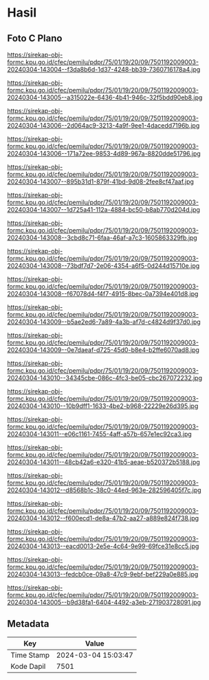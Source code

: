 # Hasil

## Foto C Plano

https://sirekap-obj-formc.kpu.go.id/cfec/pemilu/pdpr/75/01/19/20/09/7501192009003-20240304-143004--f3da8b6d-1d37-4248-bb39-7360716178a4.jpg

https://sirekap-obj-formc.kpu.go.id/cfec/pemilu/pdpr/75/01/19/20/09/7501192009003-20240304-143005--a315022e-6436-4b41-946c-32f5bdd90eb8.jpg

https://sirekap-obj-formc.kpu.go.id/cfec/pemilu/pdpr/75/01/19/20/09/7501192009003-20240304-143006--2d064ac9-3213-4a9f-9ee1-4dacedd7196b.jpg

https://sirekap-obj-formc.kpu.go.id/cfec/pemilu/pdpr/75/01/19/20/09/7501192009003-20240304-143006--171a72ee-9853-4d89-967a-8820dde51796.jpg

https://sirekap-obj-formc.kpu.go.id/cfec/pemilu/pdpr/75/01/19/20/09/7501192009003-20240304-143007--895b31d1-879f-41bd-9d08-2fee8cf47aaf.jpg

https://sirekap-obj-formc.kpu.go.id/cfec/pemilu/pdpr/75/01/19/20/09/7501192009003-20240304-143007--1d725a41-112a-4884-bc50-b8ab770d204d.jpg

https://sirekap-obj-formc.kpu.go.id/cfec/pemilu/pdpr/75/01/19/20/09/7501192009003-20240304-143008--3cbd8c71-6faa-46af-a7c3-1605863329fb.jpg

https://sirekap-obj-formc.kpu.go.id/cfec/pemilu/pdpr/75/01/19/20/09/7501192009003-20240304-143008--73bdf7d7-2e06-4354-a6f5-0d244d15710e.jpg

https://sirekap-obj-formc.kpu.go.id/cfec/pemilu/pdpr/75/01/19/20/09/7501192009003-20240304-143008--f67078d4-f4f7-4915-8bec-0a7394e401d8.jpg

https://sirekap-obj-formc.kpu.go.id/cfec/pemilu/pdpr/75/01/19/20/09/7501192009003-20240304-143009--b5ae2ed6-7a89-4a3b-af7d-c4824d9f37d0.jpg

https://sirekap-obj-formc.kpu.go.id/cfec/pemilu/pdpr/75/01/19/20/09/7501192009003-20240304-143009--0e7daeaf-d725-45d0-b8e4-b2ffe6070ad8.jpg

https://sirekap-obj-formc.kpu.go.id/cfec/pemilu/pdpr/75/01/19/20/09/7501192009003-20240304-143010--34345cbe-086c-4fc3-be05-cbc267072232.jpg

https://sirekap-obj-formc.kpu.go.id/cfec/pemilu/pdpr/75/01/19/20/09/7501192009003-20240304-143010--10b9dff1-1633-4be2-b968-22229e26d395.jpg

https://sirekap-obj-formc.kpu.go.id/cfec/pemilu/pdpr/75/01/19/20/09/7501192009003-20240304-143011--e06c1161-7455-4aff-a57b-657e1ec92ca3.jpg

https://sirekap-obj-formc.kpu.go.id/cfec/pemilu/pdpr/75/01/19/20/09/7501192009003-20240304-143011--48cb42a6-e320-41b5-aeae-b520372b5188.jpg

https://sirekap-obj-formc.kpu.go.id/cfec/pemilu/pdpr/75/01/19/20/09/7501192009003-20240304-143012--d8568b1c-38c0-44ed-963e-282596405f7c.jpg

https://sirekap-obj-formc.kpu.go.id/cfec/pemilu/pdpr/75/01/19/20/09/7501192009003-20240304-143012--f600ecd1-de8a-47b2-aa27-a889e824f738.jpg

https://sirekap-obj-formc.kpu.go.id/cfec/pemilu/pdpr/75/01/19/20/09/7501192009003-20240304-143013--eacd0013-2e5e-4c64-9e99-69fce31e8cc5.jpg

https://sirekap-obj-formc.kpu.go.id/cfec/pemilu/pdpr/75/01/19/20/09/7501192009003-20240304-143013--fedcb0ce-09a8-47c9-9ebf-bef229a0e885.jpg

https://sirekap-obj-formc.kpu.go.id/cfec/pemilu/pdpr/75/01/19/20/09/7501192009003-20240304-143005--b9d38fa1-6404-4492-a3eb-271903728091.jpg


## Metadata

| Key        | Value               |
| ---------- | ------------------- |
| Time Stamp | 2024-03-04 15:03:47 |
| Kode Dapil | 7501                |



